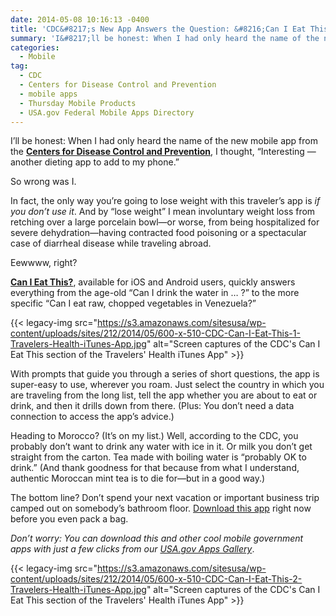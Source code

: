```yaml
---
date: 2014-05-08 10:16:13 -0400
title: 'CDC&#8217;s New App Answers the Question: &#8216;Can I Eat This?&#8217;'
summary: 'I&#8217;ll be honest: When I had only heard the name of the new mobile app from the Centers for Disease Control and Prevention, I thought, &#8220;Interesting &mdash; another dieting app to add to my phone.&#8221; So wrong was I. In fact, the only way you&#8217;re going to lose weight with this traveler&#8217;s app is if you'
categories:
  - Mobile
tag:
  - CDC
  - Centers for Disease Control and Prevention
  - mobile apps
  - Thursday Mobile Products
  - USA.gov Federal Mobile Apps Directory
---
```


I&#8217;ll be honest: When I had only heard the name of the new mobile app from the **[Centers for Disease Control and Prevention](http://www.cdc.gov/)**, I thought, &#8220;Interesting — another dieting app to add to my phone.&#8221;

So wrong was I.

In fact, the only way you&#8217;re going to lose weight with this traveler&#8217;s app is _if you don&#8217;t use it_. And by &#8220;lose weight&#8221; I mean involuntary weight loss from retching over a large porcelain bowl—or worse, from being hospitalized for severe dehydration—having contracted food poisoning or a spectacular case of diarrheal disease while traveling abroad.

Eewwww, right?

[**Can I Eat This?**](http://wwwnc.cdc.gov/travel/page/apps-about), available for iOS and Android users, quickly answers everything from the age-old &#8220;Can I drink the water in &#8230; ?&#8221; to the more specific &#8220;Can I eat raw, chopped vegetables in Venezuela?&#8221;

{{< legacy-img src="https://s3.amazonaws.com/sitesusa/wp-content/uploads/sites/212/2014/05/600-x-510-CDC-Can-I-Eat-This-1-Travelers-Health-iTunes-App.jpg" alt="Screen captures of the CDC's Can I Eat This section of the Travelers' Health iTunes App" >}}

With prompts that guide you through a series of short questions, the app is super-easy to use, wherever you roam. Just select the country in which you are traveling from the long list, tell the app whether you are about to eat or drink, and then it drills down from there. (Plus: You don&#8217;t need a data connection to access the app&#8217;s advice.)

Heading to Morocco? (It&#8217;s on my list.) Well, according to the CDC, you probably don&#8217;t want to drink any water with ice in it. Or milk you don&#8217;t get straight from the carton. Tea made with boiling water is &#8220;probably OK to drink.&#8221; (And thank goodness for that because from what I understand, authentic Moroccan mint tea is to die for—but in a good way.)

The bottom line? Don&#8217;t spend your next vacation or important business trip camped out on somebody&#8217;s bathroom floor. [Download this app](http://wwwnc.cdc.gov/travel/page/apps-about) right now before you even pack a bag.

_Don’t worry: You can download this and other cool mobile government apps with just a few clicks from our [USA.gov Apps Gallery](http://apps.usa.gov/)_.

{{< legacy-img src="https://s3.amazonaws.com/sitesusa/wp-content/uploads/sites/212/2014/05/600-x-510-CDC-Can-I-Eat-This-2-Travelers-Health-iTunes-App.jpg" alt="Screen captures of the CDC's Can I Eat This section of the Travelers' Health iTunes App" >}}
